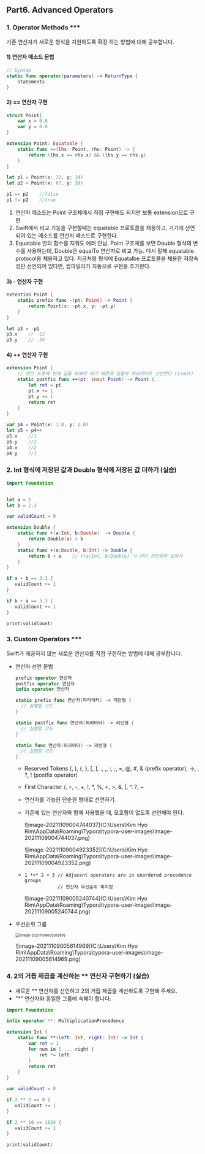 ## Part6. Advanced Operators

### 1. Operator Methods ***

기존 연산자가 새로운 형식을 지원하도록 확장 하는 방법에 대해 공부합니다.

#### 1) 연산자 메소드 문법

```swift
// Syntax
static func operator(parameters) -> ReturnType {
	statements
}
```

#### 2) == 연산자 구현

```swift
struct Point{
	var x = 0.0
	var y = 0.0
}

extension Point: Equatable {
    static func ==(lhs: Point, rhs: Point) -> {
        return (lhs.x == rhs.x) && (lhs.y == rhs.y)
    }
}

let p1 = Point(x: 12, y: 34)
let p2 = Point(x: 67, y: 39)

p1 == p2	//false
p1 != p2	//true
```

1. 연산자 메소드는 Point 구조체에서 직접 구현해도 되지만 보통 extension으로 구현
2. Swift에서 비교 기능을 구현할때는 equatable 프로토콜을 채용하고, 거기에 선언되어 있는 메소드를 연산자 메소드로 구현한다.
3. Equatable 안의 함수를 지워도 에러 안남. Point 구조체를 보면 Double 형식의 변수를 사용하는데, Double은 equalTo 연산자로 비교 가능. 다시 말해 equatable protocol을 채용하고 있다. 지금처럼 형식에 Equatalbe 프로토콜을 채용한 저장속성만 선언되어 있다면, 컴파일러가 자동으로 구현을 추가한다.

#### 3) \- 연산자 구현

``` swift
extention Point {
    static prefix func -(pt: Point) -> Point {
        return Point(x: -pt.x, y: -pt.y)
    }
}

let p3 = -p1
p3.x	// -12
p3.y	// -34
```

#### 4) ++ 연산자 구현

```swift
extension Point {
	// 연산 도중에 현재 값을 바꿔야 하기 때문에 입출력 파라미터로 선언한다 (inout)
    static postfix func ++(pt: inout Point) -> Point {
        let ret = pt
        pt.x += 1
        pt.y += 1
        return ret
    }
}

var p4 = Point(x: 1.0, y: 2.0)
let p5 = p4++
p5.x	//1
p5.y	//2
p4.x	//2
p4.y	//3
```



 

### 2. Int 형식에 저장된 값과 Double 형식에 저장된 값 더하기 (실습)

```swift
import Foundation


let a = 1
let b = 2.3

var validCount = 0

extension Double {
    static func +(a:Int, b:Double)  -> Double {
        return Double(a) + b
    }
    static func +(a:Double, b:Int) -> Double {
        return b + a	// +(a:Int, b:Double) 가 이미 선언되어 있어서        
    }
}

if a + b == 3.3 {
   validCount += 1
}

if b + a == 3.3 {
   validCount += 1
}

print(validCount)
```



### 3. Custom Operators ***

Swift가 제공하지 않는 새로운 연산자를 직접 구현하는 방법에 대해 공부합니다.

- 연산자 선언 문법

  ```swift
  prefix operator 연산자
  postfix operator 연산자
  infix operator 연산자
  
  static prefix func 연산자(파라미터) -> 리턴형 {
  	// 실행할 코드
  }
  
  static postfix func 연산자(파라미터) -> 리턴형 {
  	// 실행할 코드
  }
  
  static func 연산자(파라미터) -> 리턴형 {
  	// 실행할 코드
  }
  ```

  - Reserved Tokens
    (, ), {, }, [, ], ., ,, :, ;, =, @, #, & (prefix operator), ->, , ?,
    ! (postfix operator)

  - First Character
    /, =, -, +, !, *, %, <, >, &, |, ^. ?, ~

  - 연산자를 가능한 단순한 형태로 선언하기.

  - 기존에 있는 연산자와 함께 사용했을 때, 모호함이 없도록 선언해야 한다.

    ![image-20211109004744037](C:\Users\Kim Hyo Rim\AppData\Roaming\Typora\typora-user-images\image-20211109004744037.png)

    ![image-20211109004923352](C:\Users\Kim Hyo Rim\AppData\Roaming\Typora\typora-user-images\image-20211109004923352.png)

  - ```
    1 *+* 2 + 3 // Adjacent operators are in unordered precedence groups
    			// 연산자 우선순위 미지정
    ```

    ![image-20211109005240744](C:\Users\Kim Hyo Rim\AppData\Roaming\Typora\typora-user-images\image-20211109005240744.png)

- 우선순위 그룹

  <img src="C:\Users\Kim Hyo Rim\AppData\Roaming\Typora\typora-user-images\image-20211109005313816.png" alt="image-20211109005313816" style="zoom: 67%;" />

  ![image-20211109005614969](C:\Users\Kim Hyo Rim\AppData\Roaming\Typora\typora-user-images\image-20211109005614969.png)





### 4. 2의 거듭 제곱을 계산하는 ** 연산자 구현하기 (실습)	

- 새로운 ** 연산자를 선언하고 2의 거듭 제곱을 계산하도록 구현해 주세요.
- "*" 연산자와 동일한 그룹에 속해야 합니다.

```swift
import Foundation

infix operator **: MultiplicationPrecedence

extension Int {
    static func **(left: Int, right: Int) -> Int {
        var ret = 1
        for num in 1 ... right {
            ret *= left
        }
        return ret
    }
}

var validCount = 0

if 2 ** 3 == 8 {
   validCount += 1
}

if 2 ** 10 == 1024 {
   validCount += 1
}

print(validCount)
```

